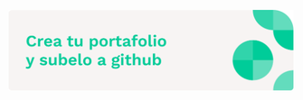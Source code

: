 <p align="center">
    <img align="center" src="https://github.com/migueravila/tallerportafolio/blob/master/assets/head.png" alt="head" />
</p>
